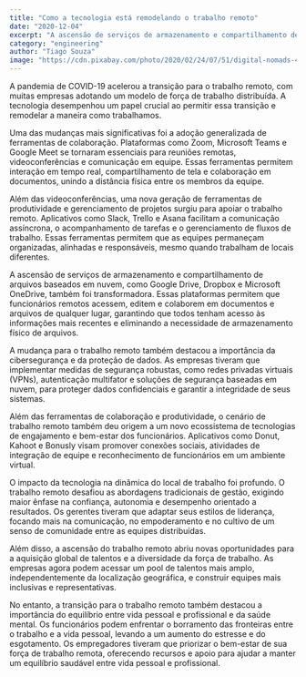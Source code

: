 ```yaml
---
title: "Como a tecnologia está remodelando o trabalho remoto"
date: "2020-12-04"
excerpt: "A ascensão de serviços de armazenamento e compartilhamento de arquivos baseados em nuvem, como Google Drive, Dropbox e Microsoft OneDrive, também foi transformadora."
category: "engineering"
author: "Tiago Souza"
image: "https://cdn.pixabay.com/photo/2020/02/24/07/51/digital-nomads-4875466_1280.jpg"
---
```


A pandemia de COVID-19 acelerou a transição para o trabalho remoto, com muitas empresas adotando um modelo de força de trabalho distribuída. A tecnologia desempenhou um papel crucial ao permitir essa transição e remodelar a maneira como trabalhamos.

Uma das mudanças mais significativas foi a adoção generalizada de ferramentas de colaboração. Plataformas como Zoom, Microsoft Teams e Google Meet se tornaram essenciais para reuniões remotas, videoconferências e comunicação em equipe. Essas ferramentas permitem interação em tempo real, compartilhamento de tela e colaboração em documentos, unindo a distância física entre os membros da equipe.

Além das videoconferências, uma nova geração de ferramentas de produtividade e gerenciamento de projetos surgiu para apoiar o trabalho remoto. Aplicativos como Slack, Trello e Asana facilitam a comunicação assíncrona, o acompanhamento de tarefas e o gerenciamento de fluxos de trabalho. Essas ferramentas permitem que as equipes permaneçam organizadas, alinhadas e responsáveis, mesmo quando trabalham de locais diferentes.

A ascensão de serviços de armazenamento e compartilhamento de arquivos baseados em nuvem, como Google Drive, Dropbox e Microsoft OneDrive, também foi transformadora. Essas plataformas permitem que funcionários remotos acessem, editem e colaborem em documentos e arquivos de qualquer lugar, garantindo que todos tenham acesso às informações mais recentes e eliminando a necessidade de armazenamento físico de arquivos.

A mudança para o trabalho remoto também destacou a importância da cibersegurança e da proteção de dados. As empresas tiveram que implementar medidas de segurança robustas, como redes privadas virtuais (VPNs), autenticação multifator e soluções de segurança baseadas em nuvem, para proteger dados confidenciais e garantir a integridade de seus sistemas.

Além das ferramentas de colaboração e produtividade, o cenário de trabalho remoto também deu origem a um novo ecossistema de tecnologias de engajamento e bem-estar dos funcionários. Aplicativos como Donut, Kahoot e Bonusly visam promover conexões sociais, atividades de integração de equipe e reconhecimento de funcionários em um ambiente virtual.

O impacto da tecnologia na dinâmica do local de trabalho foi profundo. O trabalho remoto desafiou as abordagens tradicionais de gestão, exigindo maior ênfase na confiança, autonomia e desempenho orientado a resultados. Os gerentes tiveram que adaptar seus estilos de liderança, focando mais na comunicação, no empoderamento e no cultivo de um senso de comunidade entre as equipes distribuídas.

Além disso, a ascensão do trabalho remoto abriu novas oportunidades para a aquisição global de talentos e a diversidade da força de trabalho. As empresas agora podem acessar um pool de talentos mais amplo, independentemente da localização geográfica, e construir equipes mais inclusivas e representativas.

No entanto, a transição para o trabalho remoto também destacou a importância do equilíbrio entre vida pessoal e profissional e da saúde mental. Os funcionários podem enfrentar o borramento das fronteiras entre o trabalho e a vida pessoal, levando a um aumento do estresse e do esgotamento. Os empregadores tiveram que priorizar o bem-estar de sua força de trabalho remota, oferecendo recursos e apoio para ajudar a manter um equilíbrio saudável entre vida pessoal e profissional.